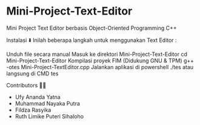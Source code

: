 # Mini-Project-Text-Editor
Mini Project Text Editor berbasis Object-Oriented Programming C++

Instalasi ⬇️
Inilah beberapa langkah untuk menggunakan Text Editor :

Unduh file secara manual 
Masuk ke direktori Mini-Project-Text-Editor cd Mini-Project-Text-Editor
Kompilasi proyek FIM (Didukung GNU & TPM) g++ -otes Mini-Project-TextEditor.cpp
Jalankan aplikasi di powershell ./tes atau langsung di CMD tes

Contributors 🧑‍💻
- Ufy Ananda Yatna
- Muhammad Nayaka Putra
- Fildza Rasyika
- Ruth Limike Puteri Sihaloho
